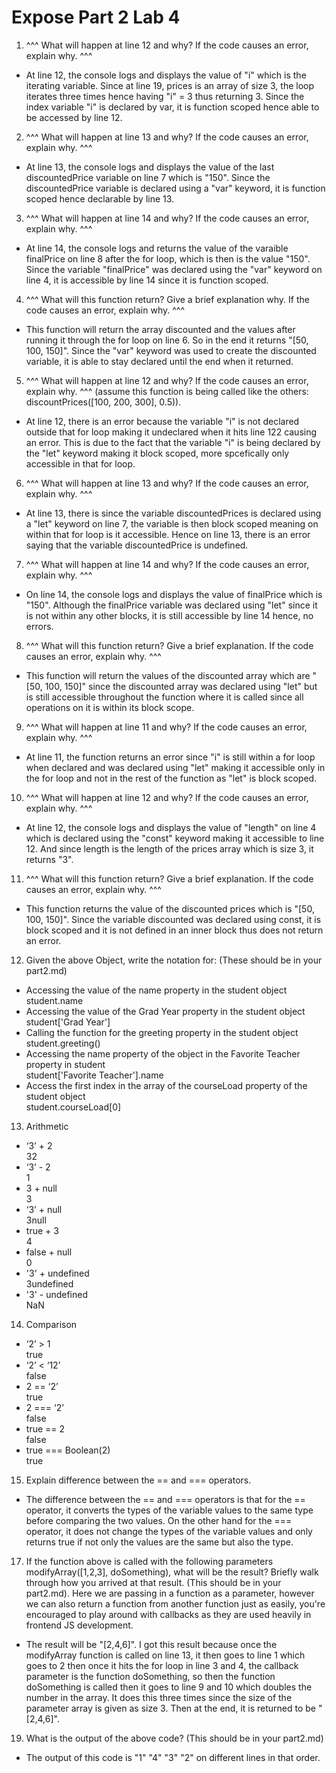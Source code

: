 # Expose Part 2 Lab 4

1. ^^^ What will happen at line 12 and why? If the code causes an error, explain why. ^^^ <br>
  - At line 12, the console logs and displays the value of "i" which is the iterating variable. Since at line 19, prices is an array of size 3, the loop iterates three times hence having "i" = 3 thus returning 3. Since the index variable "i" is declared by var, it is function scoped hence able to be accessed by line 12.
2. ^^^ What will happen at line 13 and why? If the code causes an error, explain why. ^^^ <br>
  - At line 13, the console logs and displays the value of the last discountedPrice variable on line 7 which is "150". Since the discountedPrice variable is declared using a "var" keyword, it is function scoped hence declarable by line 13.
3. ^^^ What will happen at line 14 and why? If the code causes an error, explain why. ^^^ <br>
  - At line 14, the console logs and returns the value of the varaible finalPrice on line 8 after the for loop, which is then is the value "150". Since the variable "finalPrice" was declared using the "var" keyword on line 4, it is accessible by line 14 since it is function scoped.
4. ^^^ What will this function return? Give a brief explanation why. If the code causes an error, explain why. ^^^ <br>
  - This function will return the array discounted and the values after running it through the for loop on line 6. So in the end it returns "[50, 100, 150]". Since the "var" keyword was used to create the discounted variable, it is able to stay declared until the end when it returned. 
5.  ^^^ What will happen at line 12 and why?  If the code causes an error, explain why. ^^^ (assume this function is being called like the others: discountPrices([100, 200, 300], 0.5)). <br>
  - At line 12, there is an error because the variable "i" is not declared outside that for loop making it undeclared when it hits line 122 causing an error. This is due to the fact that the variable "i" is being declared by the "let" keyword making it block scoped, more spcefically only accessible in that for loop.
6.  ^^^ What will happen at line 13 and why? If the code causes an error, explain why. ^^^ <br>
  - At line 13, there is since the variable discountedPrices is declared using a "let" keyword on line 7, the variable is then block scoped meaning on within that for loop is it accessible. Hence on line 13, there is an error saying that the variable discountedPrice is undefined. 
7.  ^^^ What will happen at line 14 and why? If the code causes an error, explain why. ^^^ <br>
  - On line 14, the console logs and displays the value of finalPrice which is "150". Although the finalPrice variable was declared using "let" since it is not within any other blocks, it is still accessible by line 14 hence, no errors. 
8.  ^^^ What will this function return? Give a brief explanation. If the code causes an error, explain why. ^^^ <br>
  - This function will return the values of the discounted array which are "[50, 100, 150]" since the discounted array was declared using "let" but is still accessible throughout the function where it is called since all operations on it is within its block scope.
9.  ^^^ What will happen at line 11 and why? If the code causes an error, explain why. ^^^ <br>
  - At line 11, the function returns an error since "i" is still within a for loop when declared and was declared using "let" making it accessible only in the for loop and not in the rest of the function as "let" is block scoped. 
10. ^^^ What will happen at line 12 and why? If the code causes an error, explain why. ^^^ <br>
  - At line 12, the console logs and displays the value of "length" on line 4 which is declared using the "const" keyword making it accessible to line 12. And since length is the length of the prices array which is size 3, it returns "3".
11. ^^^ What will this function return? Give a brief explanation. If the code causes an error, explain why. ^^^ <br>
  - This function returns the value of the discounted prices which is "[50, 100, 150]". Since the variable discounted was declared using const, it is block scoped and it is not defined in an inner block thus does not return an error. 
12.  Given the above Object, write the notation for:  (These should be in your part2.md) <br>
  - Accessing the value of the name property in the student object <br>
    student.name
  - Accessing the value of the Grad Year property in the student object <br>
    student['Grad Year']
  - Calling the function for the greeting property in the student object <br>
    student.greeting()
  - Accessing the name property of the object in the Favorite Teacher property in student <br>
    student['Favorite Teacher'].name
  - Access the first index in the array of the courseLoad property of the student object <br>
    student.courseLoad[0]
13.  Arithmetic <br>
  - ‘3’ + 2 <br>
    32
  - ‘3’ - 2 <br>
    1
  - 3 + null <br>
    3
  - ‘3’ + null <br>
    3null
  - true + 3 <br>
    4
  - false + null <br>
    0
  - '3' + undefined <br>
    3undefined
  - '3' - undefined  <br>
    NaN
14. Comparison <br>
  - ‘2’ > 1 <br>
    true
  - ‘2’ < ‘12’ <br>
    false
  - 2 == ‘2’ <br>
    true
  - 2 === ‘2’ <br>
    false
  - true == 2 <br>
    false
  - true === Boolean(2) <br>
    true
15. Explain difference between the == and === operators. <br>
  - The difference between the == and === operators is that for the == operator, it converts the types of the variable values to the same type before comparing the two values. On the other hand for the === operator, it does not change the types of the variable values and only returns true if not only the values are the same but also the type.


17. If the function above is called with the following parameters modifyArray([1,2,3], doSomething), what will be the result? Briefly walk through how you arrived at that result. (This should be in your part2.md). Here we are passing in a function as a parameter, however we can also return a function from another function just as easily, you're encouraged to play around with callbacks as they are used heavily in frontend JS development. 
  - The result will be "[2,4,6]". I got this result because once the modifyArray function is called on line 13, it then goes to line 1 which goes to 2 then once it hits the for loop in line 3 and 4, the callback parameter is the function doSomething, so then the function doSomething is called then it goes to line 9 and 10 which doubles the number in the array. It does this three times since the size of the parameter array is given as size 3. Then at the end, it is returned to be "[2,4,6]". 

19. What is the output of the above code? (This should be in your part2.md)
- The output of this code is "1" "4" "3" "2" on different lines in that order. 


